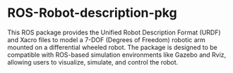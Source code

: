 # ROS-Robot-description-pkg
This ROS package provides the Unified Robot Description Format (URDF) and Xacro files to model a 7-DOF (Degrees of Freedom) robotic arm mounted on a differential wheeled robot. The package is designed to be compatible with ROS-based simulation environments like Gazebo and Rviz, allowing users to visualize, simulate, and control the robot.
